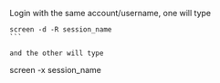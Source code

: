 Login with the same account/username, one will type

````
screen -d -R session_name
```

and the other will type

````
screen -x session_name
````
